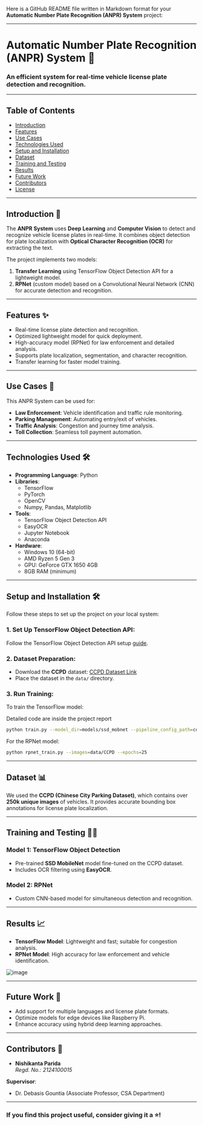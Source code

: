 Here is a GitHub README file written in Markdown format for your **Automatic Number Plate Recognition (ANPR) System** project:

---

# Automatic Number Plate Recognition (ANPR) System 🚗

### An efficient system for real-time vehicle license plate detection and recognition.

---

## Table of Contents
- [Introduction](#introduction)
- [Features](#features)
- [Use Cases](#use-cases)
- [Technologies Used](#technologies-used)
- [Setup and Installation](#setup-and-installation)
- [Dataset](#dataset)
- [Training and Testing](#training-and-testing)
- [Results](#results)
- [Future Work](#future-work)
- [Contributors](#contributors)
- [License](#license)

---

## Introduction 📖

The **ANPR System** uses **Deep Learning** and **Computer Vision** to detect and recognize vehicle license plates in real-time. It combines object detection for plate localization with **Optical Character Recognition (OCR)** for extracting the text.

The project implements two models:
1. **Transfer Learning** using TensorFlow Object Detection API for a lightweight model.
2. **RPNet** (custom model) based on a Convolutional Neural Network (CNN) for accurate detection and recognition.

---

## Features ✨

- Real-time license plate detection and recognition.
- Optimized lightweight model for quick deployment.
- High-accuracy model (RPNet) for law enforcement and detailed analysis.
- Supports plate localization, segmentation, and character recognition.
- Transfer learning for faster model training.

---

## Use Cases 🚦

This ANPR System can be used for:
- **Law Enforcement**: Vehicle identification and traffic rule monitoring.
- **Parking Management**: Automating entry/exit of vehicles.
- **Traffic Analysis**: Congestion and journey time analysis.
- **Toll Collection**: Seamless toll payment automation.

---

## Technologies Used 🛠️

- **Programming Language**: Python
- **Libraries**:
  - TensorFlow
  - PyTorch
  - OpenCV
  - Numpy, Pandas, Matplotlib
- **Tools**:
  - TensorFlow Object Detection API
  - EasyOCR
  - Jupyter Notebook
  - Anaconda
- **Hardware**:
  - Windows 10 (64-bit)
  - AMD Ryzen 5 Gen 3
  - GPU: GeForce GTX 1650 4GB
  - 8GB RAM (minimum)

---

## Setup and Installation 🛠️

Follow these steps to set up the project on your local system:

### 1. Set Up TensorFlow Object Detection API:
Follow the TensorFlow Object Detection API setup [guide](https://www.tensorflow.org/hub/tutorials/object_detection).

### 2. Dataset Preparation:
- Download the **CCPD** dataset:
  [CCPD Dataset Link](https://drive.google.com/open?id=1rdEsCUcIUaYOVRkx5IMTRNA7PcGMmSgc)
- Place the dataset in the `data/` directory.

### 3. Run Training:
To train the TensorFlow model:

Detailed code are inside the project report

```bash
python train.py --model_dir=models/ssd_mobnet --pipeline_config_path=configs/pipeline.config
```

For the RPNet model:
```bash
python rpnet_train.py --images=data/CCPD --epochs=25
```

---

## Dataset 📊

We used the **CCPD (Chinese City Parking Dataset)**, which contains over **250k unique images** of vehicles. It provides accurate bounding box annotations for license plate localization.

---

## Training and Testing 🏋️‍♀️

### Model 1: TensorFlow Object Detection
- Pre-trained **SSD MobileNet** model fine-tuned on the CCPD dataset.
- Includes OCR filtering using **EasyOCR**.

### Model 2: RPNet
- Custom CNN-based model for simultaneous detection and recognition.

---

## Results 📈

- **TensorFlow Model**: Lightweight and fast; suitable for congestion analysis.
- **RPNet Model**: High accuracy for law enforcement and vehicle identification.

![image](https://github.com/user-attachments/assets/7ff94968-c145-4d7b-82a5-88618acbb528)


---

## Future Work 🚀

- Add support for multiple languages and license plate formats.
- Optimize models for edge devices like Raspberry Pi.
- Enhance accuracy using hybrid deep learning approaches.

---

## Contributors 🤝

- **Nishikanta Parida**  
  *Regd. No.: 2124100015*

**Supervisor**:  
- Dr. Debasis Gountia (Associate Professor, CSA Department)

---

### If you find this project useful, consider giving it a ⭐!
